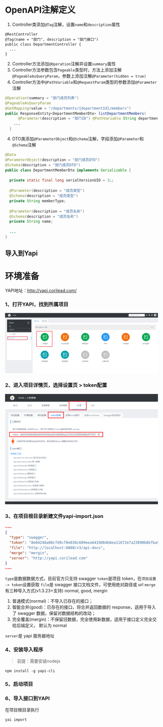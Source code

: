 # OpenAPI注解定义
1. Controller类添加`@Tag`注解，设置`name`和`description`属性
```
@RestController
@Tag(name = "部门", description = "部门接口")
public class DepartmentController {
  ...
}
```
2. Controller方法添加`@Operation`注解并设置`summary`属性
3.  Controller方法参数包含`Pageable`类型时，方法上添加注解`@PageableAsQueryParam`，参数上添加注解`@Parameter(hidden = true) `
4. Controller方法中`@PathVariable`和`@RequestParam`类型的参数添加`@Parameter`注解
```java
@Operation(summary = "部门成员列表")
@PageableAsQueryParam
@GetMapping(value = "/departments/{departmentId}/members")
public ResponseEntity<DepartmentMemberDto> listDepartmentMembers(
      @Parameter(description = "部门ID") @PathVariable String departmentId, @Parameter(description = "成员类型") @RequestParam String memberType, @Parameter(hidden = true) Pageable pageable) {
    ...
  }
```
4. DTO类添加`@ParameterObject`和`@Schema`注解，字段添加`@Parameter`和`@Schema`注解
```java
@Data
@ParameterObject(description = "部门成员DTO")
@Schema(description = "部门成员DTO")
public class DepartmentMemberDto implements Serializable {

  private static final long serialVersionUID = 1L;

  @Parameter(description = "成员类型")
  @Schema(description = "成员类型")
  private String memberType;

  @Parameter(description = "成员名称")
  @Schema(description = "成员名称")
  private String name;
  
  ...
}
```
## 导入到Yapi
# 环境准备
YAPI地址：http://yapi.corilead.com/
### 1、打开YAPI，找到所属项目
![](images/screenshot_1618228514698.png)
### 2、进入项目详情页，选择设置页 > token配置
![](images/screenshot_1618228609124.png)
### 3、在项目根目录新建文件yapi-import.json
```json
~~~
{
  "type": "swagger",
  "token": "8e04246a08cfd9cf0e030c609eea6419d64b6ea11672e7a23890b8bfba975435",
  "file": "http://localhost:8080/v3/api-docs",
  "merge": "mergin",
  "server": "http://yapi.corilead.com"
}
~~~
```
`type`是数据数据方式，目前官方只支持 swagger
`token`是项目 token，在`项目设置 -> token`设置获取
`file`是 swagger 接口文档文件，可使用绝对路径或 url
`merge`有三种导入方式(v1.3.23+支持) normal, good, mergin

1.  普通模式(normal)：不导入已存在的接口；
2.  智能合并(good)：已存在的接口，将合并返回数据的 response，适用于导入了 swagger 数据，保留对数据结构的改动；
3.  完全覆盖(mergin)：不保留旧数据，完全使用新数据，适用于接口定义完全交给后端定义， 默认为 normal

`server`是 yapi 服务器地址
### 4、安装导入程序
> 前提：需要安装nodejs
```
npm install -g yapi-cli
```
### 5、启动项目
### 6、导入接口到YAPI
在项目根目录执行
```
yai import
```